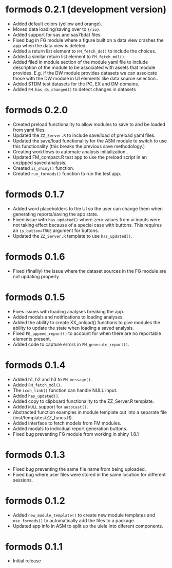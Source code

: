 # formods 0.2.1 (development version)

* Added default colors (yellow and orange).
* Moved data loading/saving over to `{rio}`.
* Added support for sas and sas7bdat files.
* Fixed bug in FG module where a figure built on a data view crashes the app when the data view is deleted.
* Added a return list element to `FM_fetch_ds()` to include the choices.
* Added a similar return list element to `FM_fetch_mdl()`.
* Added filed in module section of the module yaml file to include description of the module to be associated with assets that module provides. E.g. if the DW module provides datasets we can assoicate those with the DW module in UI elements like data source selection..
* Added STDM test datasets for the PC, EX and DM domains.
* Added `FM_has_ds_changed()` to detect changes in datasets


# formods 0.2.0 

* Created preload functionality to allow modules to save to and be loaded from yaml files.
* Updated the `ZZ_Server.R` to include save/load of preload yaml files.
* Updated the save/load functionality for the ASM module to switch to use this functionality (this breaks the previous save methodology.)
* Creating workflows to automate analysis initialization .
* Updated FM_compact.R test app to use the preload script in an unzipped saved
  analysis.
* Created `is_shiny()` function. 
* Created `run_formods()` function to run the test app. 


# formods 0.1.7 

* Added word placeholders to the UI so the user can change them when generating reports/saving the app state.
* Fixed issue with `has_updated()` where zero values from ui inputs were not taking effect because of a special case with buttons. This requires an `is_button=TRUE` argument for buttons.  
* Updated the `ZZ_Server.R` template to use `has_updated()`.

# formods 0.1.6 

* Fixed (finallly) the issue where the dataset sources in the FG module are not updating properly

# formods 0.1.5

* Fixes issues with loading analyses breaking the app.
* Added modals and notifications to  loading analyses.
* Added the ability to create XX_onload() functions to give modules the ability to update the state when loading a saved analysis.
* Fixed `FG_append_report()` to account for when there are no reportable elements present.
* Added code to capture errors in `FM_generate_report()`.

# formods 0.1.4

* Added h1, h2 and h3 to `FM_message()`.
* Added `FM_fetch_mdl()`.
* The `icon_link()` function can handle NULL input.
* Added `has_updated()`.
* Added copy to clipboard functionality to the ZZ_Server.R template.
* Added `NULL` support for `autocast()`.
* Abstracted function examples in module template out into a separate file (inst/templates/ZZ_funcs.R).
* Added interface to fetch models from FM modules.
* Added modals to individual report generation buttons.
* Fixed bug preventing FG module from working in shiny 1.8.1

# formods 0.1.3 

* Fixed bug preventing the same file name from being uploaded.
* Fixed bug where user files were stored in the same location for different sessions.

# formods 0.1.2

* Added `new_module_template()` to create new module templates and `use_formods()` 
to automatically add the files to a package. 
* Updated app info in ASM to split up the uiele into diferent components. 

# formods 0.1.1 

* Initial release
